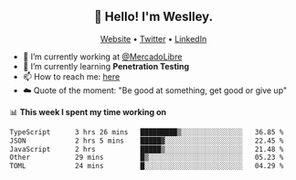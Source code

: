 <h2 align="center">👋 Hello! I'm Weslley.</h2>
<p align="center">
  <a href="http://weslleyneri.com.br">Website</a> •
  <a href="https://twitter.com/Weslley_Neri">Twitter</a> •
  <a href="https://www.linkedin.com/in/weslley-neri-3658908b">LinkedIn</a>
</p>


- 🔭 I’m currently working at [@MercadoLibre](https://github.com/mercadolibre)
- 🌱 I’m currently learning **Penetration Testing**
- 📫 How to reach me: [here](mailto:weslley39@gmail.com)
- ☁️ Quote of the moment: "Be good at something, get good or give up"

📊 **This week I spent my time working on**
<!--START_SECTION:waka-->

```txt
TypeScript      3 hrs 26 mins   █████████▒░░░░░░░░░░░░░░░   36.85 %
JSON            2 hrs 5 mins    █████▓░░░░░░░░░░░░░░░░░░░   22.45 %
JavaScript      2 hrs           █████▒░░░░░░░░░░░░░░░░░░░   21.48 %
Other           29 mins         █▒░░░░░░░░░░░░░░░░░░░░░░░   05.23 %
TOML            24 mins         █░░░░░░░░░░░░░░░░░░░░░░░░   04.29 %
```

<!--END_SECTION:waka-->

<!-- Inspired by https://github.com/gruselhaus/gruselhaus -->